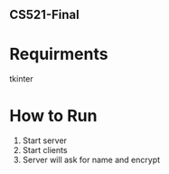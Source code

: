 ## CS521-Final


# Requirments
tkinter
# How to Run
1. Start server
2. Start clients
3. Server will ask for name and encrypt

